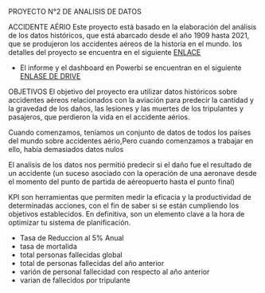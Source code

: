 
PROYECTO N°2 DE ANALISIS DE DATOS


 ACCIDENTE AÉRIO
Este proyecto está basado en la elaboración del análisis de los datos históricos, que está abarcado desde el año 1909 hasta 2021, que se produjeron los accidentes aéreos de la historia en el mundo.
los detalles del proyecto se encuentra  en  el siguiente [ENLACE](hhttps://github.com/soyHenry/PI03-Analyticsttp:// "enlace")
- El informe y el dashboard en Powerbi se encuentran en el siguiente [ENLASE DE DRIVE](https://drive.google.com/drive/folders/15g6acdbzyKSQ7IZuci4fnB-3xazWZq4E?usp=share_link "ENLASE en drive")


OBJETIVOS
El objetivo del proyecto era utilizar datos históricos sobre accidentes aéreos relacionados con la aviación para predecir la cantidad y la gravedad de los daños, las lesiones y las muertes de los tripulantes y pasajeros, que perdieron la vida en el accidente aérios.

Cuando comenzamos, teníamos un conjunto de datos de todos los países del mundo sobre accidentes aério,Pero cuando comenzamos a trabajar en ello, había demasiados datos nulos

El analisis de los datos nos permitió predecir si el daño fue el resultado de un accidente (un suceso asociado  con la operación de una aeronave desde el momento del punto de partida de aéreopuerto hasta el punto final)

KPI
son herramientas que permiten medir la eficacia y la productividad de determinadas acciones, con el fin de saber si se están cumpliendo los objetivos establecidos. En definitiva, son un elemento clave a la hora de optimizar tu sistema de planificación. 
- Tasa de Reduccion al 5% Anual
- tasa de mortalida 
- total personas fallecidas global
- total de personas fallecidas del año anterior
- varión de personal fallecidad con respecto al año anterior
- varian de fallecidos por tripulante

